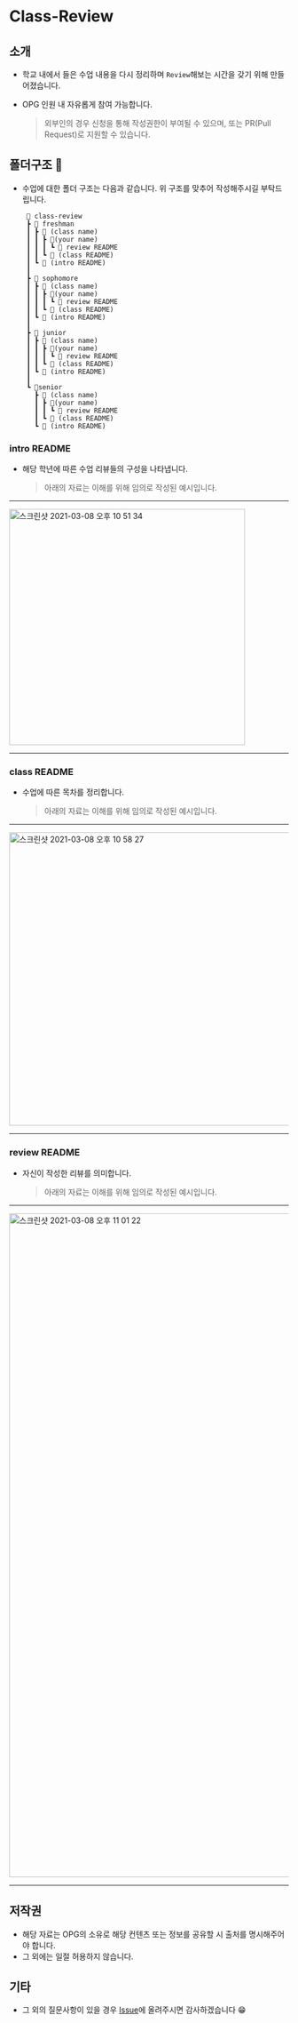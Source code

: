 # Class-Review

## 소개

- 학교 내에서 들은 수업 내용을 다시 정리하며 `Review`해보는 시간을 갖기 위해 만들어졌습니다.

- OPG 인원 내 자유롭게 참여 가능합니다.
  > 외부인의 경우 신청을 통해 작성권한이 부여될 수 있으며, 또는 PR(Pull Request)로 지원할 수 있습니다.

## 폴더구조 📁

- 수업에 대한 폴더 구조는 다음과 같습니다. 위 구조를 맞추어 작성해주시길 부탁드립니다.

  ```
   📁 class-review
   ┣ 📂 freshman
   ┃ ┣ 📂 (class name)
   ┃ ┃ ┣ 📂(your name)
   ┃ ┃ ┃ ┗ 📝 review README
   ┃ ┃ ┗ 📝 (class README)
   ┃ ┗ 📝 (intro README)
   ┃
   ┣ 📂 sophomore
   ┃ ┣ 📂 (class name)
   ┃ ┃ ┣ 📂(your name)
   ┃ ┃ ┃ ┗ 📝 review README
   ┃ ┃ ┗ 📝 (class README)
   ┃ ┗ 📝 (intro README)
   ┃
   ┣ 📂 junior
   ┃ ┣ 📂 (class name)
   ┃ ┃ ┣ 📂(your name)
   ┃ ┃ ┃ ┗ 📝 review README
   ┃ ┃ ┗ 📝 (class README)
   ┃ ┗ 📝 (intro README)
   ┃
   ┗ 📂senior
     ┣ 📂 (class name)
     ┃ ┣ 📂(your name)
     ┃ ┃ ┗ 📝 review README
     ┃ ┗ 📝 (class README)
     ┗ 📝 (intro README)

  ```

### intro README

- 해당 학년에 따른 수업 리뷰들의 구성을 나타냅니다.
  > 아래의 자료는 이해를 위해 임의로 작성된 예시입니다.

---

  <img width="425" alt="스크린샷 2021-03-08 오후 10 51 34" src="https://user-images.githubusercontent.com/57972338/110330230-e3ae5180-8060-11eb-997d-7e4ad1839b1c.png">
  
---

### class README

- 수업에 따른 목차를 정리합니다.
  > 아래의 자료는 이해를 위해 임의로 작성된 예시입니다.

---

<img width="528" alt="스크린샷 2021-03-08 오후 10 58 27" src="https://user-images.githubusercontent.com/57972338/110330990-d3e33d00-8061-11eb-91f6-ef015db3186f.png">

---

### review README

- 자신이 작성한 리뷰를 의미합니다.
  > 아래의 자료는 이해를 위해 임의로 작성된 예시입니다.

---

<img width="1195" alt="스크린샷 2021-03-08 오후 11 01 22" src="https://user-images.githubusercontent.com/57972338/110331264-3f2d0f00-8062-11eb-9e7e-cc7c202fdec9.png">

---

## 저작권

- 해당 자료는 OPG의 소유로 해당 컨텐츠 또는 정보를 공유할 시 출처를 명시해주어야 합니다.
- 그 외에는 일절 허용하지 않습니다.

## 기타

- 그 외의 질문사항이 있을 경우 [Issue](https://github.com/Openmind-Programming-Group/class-review/issues)에 올려주시면 감사하겠습니다 😁
